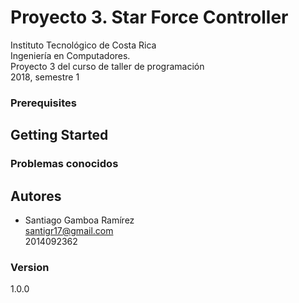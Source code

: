 # Proyecto 3. Star Force Controller
Instituto Tecnológico de Costa Rica  
Ingeniería en Computadores.   
Proyecto 3 del curso de taller de programación  
2018, semestre 1

### Prerequisites

## Getting Started

### Problemas conocidos

## Autores
* Santiago Gamboa Ramírez  
santigr17@gmail.com  
2014092362  

### Version
1.0.0

